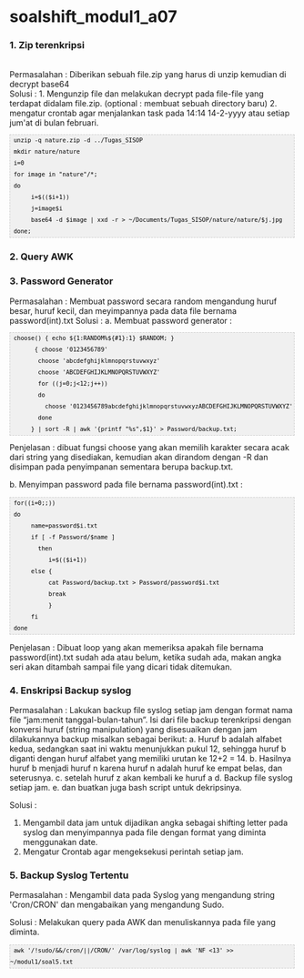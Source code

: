 # soalshift_modul1_a07

<h3>1. Zip terenkripsi</h3> <br>
   Permasalahan : Diberikan sebuah file.zip yang harus di unzip kemudian di decrypt base64 <br>
   Solusi : 
   1. Mengunzip file dan melakukan decrypt pada file-file yang terdapat didalam file.zip.
  (optional : membuat sebuah directory baru)
   2. mengatur crontab agar menjalankan task pada 14:14 14-2-yyyy atau setiap jum'at di bulan februari.
   <pre  style="font-family:arial;font-size:12px;border:1px dashed #CCCCCC;width:99%;height:auto;overflow:auto;background:#f0f0f0;;background-image:URL(http://2.bp.blogspot.com/_z5ltvMQPaa8/SjJXr_U2YBI/AAAAAAAAAAM/46OqEP32CJ8/s320/codebg.gif);padding:0px;color:#000000;text-align:left;line-height:20px;"><code style="color:#000000;word-wrap:normal;"> unzip -q nature.zip -d ../Tugas_SISOP  
 mkdir nature/nature  
 i=0  
 for image in "nature"/*;   
 do  
      i=$(($i+1))  
      j=image$i  
      base64 -d $image | xxd -r &gt; ~/Documents/Tugas_SISOP/nature/nature/$j.jpg  
 done;  
</code></pre>
<h3>2. Query AWK</h3>

<h3>3. Password Generator</h3>
Permasalahan : Membuat password secara random mengandung huruf besar, huruf kecil, dan meyimpannya pada data file bernama password(int).txt
Solusi : 
a. Membuat password generator :<br>
<pre  style="font-family:arial;font-size:12px;border:1px dashed #CCCCCC;width:99%;height:auto;overflow:auto;background:#f0f0f0;;background-image:URL(http://2.bp.blogspot.com/_z5ltvMQPaa8/SjJXr_U2YBI/AAAAAAAAAAM/46OqEP32CJ8/s320/codebg.gif);padding:0px;color:#000000;text-align:left;line-height:20px;"><code style="color:#000000;word-wrap:normal;"> choose() { echo ${1:RANDOM%${#1}:1} $RANDOM; }  
       { choose '0123456789'  
        choose 'abcdefghijklmnopqrstuvwxyz'  
        choose 'ABCDEFGHIJKLMNOPQRSTUVWXYZ'  
        for ((j=0;j&lt;12;j++))  
        do  
          choose '0123456789abcdefghijklmnopqrstuvwxyzABCDEFGHIJKLMNOPQRSTUVWXYZ'  
        done  
      } | sort -R | awk '{printf "%s",$1}' &gt; Password/backup.txt;  
</code></pre>
Penjelasan : dibuat fungsi choose yang akan memilih karakter secara acak dari string yang disediakan, kemudian akan dirandom dengan -R dan disimpan pada penyimpanan sementara berupa backup.txt.

b. Menyimpan password pada file bernama password(int).txt : 
<pre  style="font-family:arial;font-size:12px;border:1px dashed #CCCCCC;width:99%;height:auto;overflow:auto;background:#f0f0f0;;background-image:URL(http://2.bp.blogspot.com/_z5ltvMQPaa8/SjJXr_U2YBI/AAAAAAAAAAM/46OqEP32CJ8/s320/codebg.gif);padding:0px;color:#000000;text-align:left;line-height:20px;"><code style="color:#000000;word-wrap:normal;"> for((i=0;;))  
 do  
      name=password$i.txt  
      if [ -f Password/$name ]  
        then  
           i=$(($i+1))  
      else {  
           cat Password/backup.txt &gt; Password/password$i.txt  
           break  
           }  
      fi  
 done  
</code></pre>
Penjelasan : Dibuat loop yang akan memeriksa apakah file bernama password(int).txt sudah ada atau belum, ketika sudah ada, makan angka seri akan ditambah sampai file yang dicari tidak ditemukan.

<h3>4. Enskripsi Backup syslog</h3>
Permasalahan :
Lakukan backup file syslog setiap jam dengan format nama file “jam:menit tanggal-bulan-tahun”. Isi dari file backup terenkripsi dengan konversi huruf (string manipulation) yang disesuaikan dengan jam dilakukannya backup misalkan sebagai 	berikut:
        a. Huruf b adalah alfabet kedua, sedangkan saat ini waktu menunjukkan pukul 12, sehingga huruf b diganti dengan huruf alfabet yang memiliki urutan ke 12+2 = 14.
        b. Hasilnya huruf b menjadi huruf n karena huruf n adalah huruf ke empat belas, dan seterusnya. 
        c. setelah huruf z akan kembali ke huruf a
        d. Backup file syslog setiap jam.
        e. dan buatkan juga bash script untuk dekripsinya.

Solusi :
1. Mengambil data jam untuk dijadikan angka sebagai shifting letter pada syslog dan menyimpannya pada file dengan format yang diminta menggunakan date.
2. Mengatur Crontab agar mengeksekusi perintah setiap jam.

<h3>5. Backup Syslog Tertentu</h3>
Permasalahan : Mengambil data pada Syslog yang mengandung string 'Cron/CRON' dan mengabaikan yang mengandung Sudo.

Solusi : Melakukan query pada AWK dan menuliskannya pada file yang diminta.
<pre  style="font-family:arial;font-size:12px;border:1px dashed #CCCCCC;width:99%;height:auto;overflow:auto;background:#f0f0f0;;background-image:URL(http://2.bp.blogspot.com/_z5ltvMQPaa8/SjJXr_U2YBI/AAAAAAAAAAM/46OqEP32CJ8/s320/codebg.gif);padding:0px;color:#000000;text-align:left;line-height:20px;"><code style="color:#000000;word-wrap:normal;"> awk '/!sudo/&amp;&amp;/cron/||/CRON/' /var/log/syslog | awk 'NF &lt;13' &gt;&gt; ~/modul1/soal5.txt  
</code></pre>
